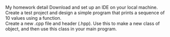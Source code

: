 My homework detail
Download and set up an IDE on your local machine.<br>
Create a test project and design a simple program that prints a sequence of 10 values using a function. <br>
Create a new .cpp file and header (.hpp). Use this to make a new class of object, and then use this class in your main program. <br>
